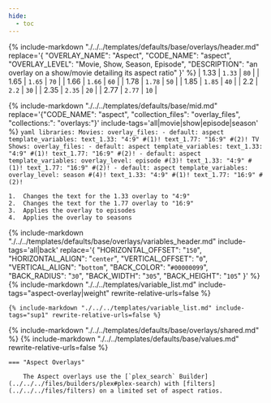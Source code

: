 ```yaml
---
hide:
  - toc
---
```

{%
    include-markdown "./../../templates/defaults/base/overlays/header.md"
    replace='{
        "OVERLAY_NAME": "Aspect", 
        "CODE_NAME": "aspect",
        "OVERLAY_LEVEL": "Movie, Show, Season, Episode",
        "DESCRIPTION": "an overlay on a show/movie detailing its aspect ratio"
    }'
%}
| 1.33 | `1.33` | `80` |
| 1.65 | `1.65` | `70` |
| 1.66 | `1.66` | `60` |
| 1.78 | `1.78` | `50` |
| 1.85 | `1.85` | `40` |
| 2.2  | `2.2`  | `30` |
| 2.35 | `2.35` | `20` |
| 2.77 | `2.77` | `10` |

{% 
    include-markdown "./../../templates/defaults/base/mid.md" 
    replace='{"CODE_NAME": "aspect", "collection_files": "overlay_files", "collections:": "overlays:"}' 
    include-tags='all|movie|show|episode|season' 
%}
    ```yaml
    libraries:
      Movies:
        overlay_files:
          - default: aspect
            template_variables:
              text_1.33: "4:9" #(1)!
              text_1.77: "16:9" #(2)!
      TV Shows:
        overlay_files:
          - default: aspect
            template_variables:
              text_1.33: "4:9" #(1)!
              text_1.77: "16:9" #(2)!
          - default: aspect
            template_variables:
              overlay_level: episode #(3)!
              text_1.33: "4:9" #(1)!
              text_1.77: "16:9" #(2)!
          - default: aspect
            template_variables:
              overlay_level: season #(4)!
              text_1.33: "4:9" #(1)!
              text_1.77: "16:9" #(2)!
    ```

    1.  Changes the text for the 1.33 overlay to "4:9"
    2.  Changes the text for the 1.77 overlay to "16:9"
    3.  Applies the overlay to episodes
    4.  Applies the overlay to seasons

{% 
    include-markdown "./../../templates/defaults/base/overlays/variables_header.md"
    include-tags='all|back'
    replace='{
        "HORIZONTAL_OFFSET": "`150`",
        "HORIZONTAL_ALIGN": "`center`",
        "VERTICAL_OFFSET": "`0`",
        "VERTICAL_ALIGN": "`bottom`",
        "BACK_COLOR": "`#00000099`",
        "BACK_RADIUS": "`30`",
        "BACK_WIDTH": "`305`",
        "BACK_HEIGHT": "`105`"
    }'
%}
    {%
        include-markdown "./../../templates/variable_list.md"
        include-tags="aspect-overlay|weight"
        rewrite-relative-urls=false
    %}

    {% include-markdown "./../../templates/variable_list.md" include-tags="sup1" rewrite-relative-urls=false %}

{% include-markdown "./../../templates/defaults/base/overlays/shared.md" %}
{% include-markdown "./../../templates/defaults/base/values.md" rewrite-relative-urls=false %}

    === "Aspect Overlays"
    
        The Aspect overlays use the [`plex_search` Builder](../../../files/builders/plex#plex-search) with [filters](../../../files/filters) on a limited set of aspect ratios.
